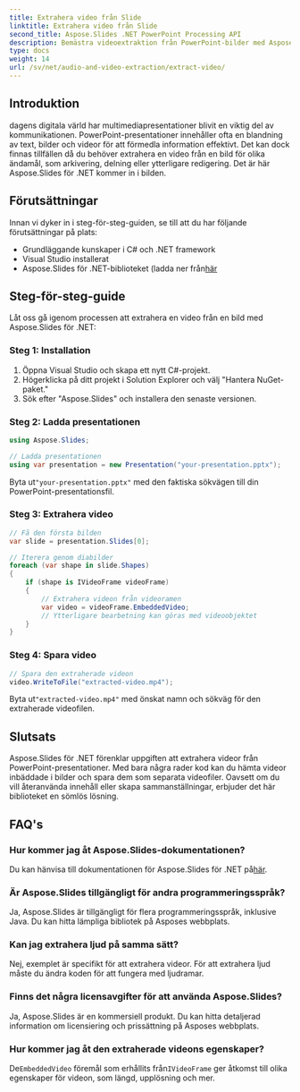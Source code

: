 ```yaml
---
title: Extrahera video från Slide
linktitle: Extrahera video från Slide
second_title: Aspose.Slides .NET PowerPoint Processing API
description: Bemästra videoextraktion från PowerPoint-bilder med Aspose.Slides för .NET. Följ vår guide med kodexempel.
type: docs
weight: 14
url: /sv/net/audio-and-video-extraction/extract-video/
---
```


## Introduktion

dagens digitala värld har multimediapresentationer blivit en viktig del av kommunikationen. PowerPoint-presentationer innehåller ofta en blandning av text, bilder och videor för att förmedla information effektivt. Det kan dock finnas tillfällen då du behöver extrahera en video från en bild för olika ändamål, som arkivering, delning eller ytterligare redigering. Det är här Aspose.Slides för .NET kommer in i bilden.

## Förutsättningar

Innan vi dyker in i steg-för-steg-guiden, se till att du har följande förutsättningar på plats:

- Grundläggande kunskaper i C# och .NET framework
- Visual Studio installerat
-  Aspose.Slides för .NET-biblioteket (ladda ner från[här](https://releases.aspose.com/slides/net)

## Steg-för-steg-guide

Låt oss gå igenom processen att extrahera en video från en bild med Aspose.Slides för .NET:

### Steg 1: Installation

1. Öppna Visual Studio och skapa ett nytt C#-projekt.
2. Högerklicka på ditt projekt i Solution Explorer och välj "Hantera NuGet-paket."
3. Sök efter "Aspose.Slides" och installera den senaste versionen.

### Steg 2: Ladda presentationen

```csharp
using Aspose.Slides;

// Ladda presentationen
using var presentation = new Presentation("your-presentation.pptx");
```

 Byta ut`"your-presentation.pptx"` med den faktiska sökvägen till din PowerPoint-presentationsfil.

### Steg 3: Extrahera video

```csharp
// Få den första bilden
var slide = presentation.Slides[0];

// Iterera genom diabilder
foreach (var shape in slide.Shapes)
{
    if (shape is IVideoFrame videoFrame)
    {
        // Extrahera videon från videoramen
        var video = videoFrame.EmbeddedVideo;
        // Ytterligare bearbetning kan göras med videoobjektet
    }
}
```

### Steg 4: Spara video

```csharp
// Spara den extraherade videon
video.WriteToFile("extracted-video.mp4");
```

 Byta ut`"extracted-video.mp4"` med önskat namn och sökväg för den extraherade videofilen.

## Slutsats

Aspose.Slides för .NET förenklar uppgiften att extrahera videor från PowerPoint-presentationer. Med bara några rader kod kan du hämta videor inbäddade i bilder och spara dem som separata videofiler. Oavsett om du vill återanvända innehåll eller skapa sammanställningar, erbjuder det här biblioteket en sömlös lösning.

## FAQ's

### Hur kommer jag åt Aspose.Slides-dokumentationen?

 Du kan hänvisa till dokumentationen för Aspose.Slides för .NET på[här](https://reference.aspose.com/slides/net/).

### Är Aspose.Slides tillgängligt för andra programmeringsspråk?

Ja, Aspose.Slides är tillgängligt för flera programmeringsspråk, inklusive Java. Du kan hitta lämpliga bibliotek på Asposes webbplats.

### Kan jag extrahera ljud på samma sätt?

Nej, exemplet är specifikt för att extrahera videor. För att extrahera ljud måste du ändra koden för att fungera med ljudramar.

### Finns det några licensavgifter för att använda Aspose.Slides?

Ja, Aspose.Slides är en kommersiell produkt. Du kan hitta detaljerad information om licensiering och prissättning på Asposes webbplats.

### Hur kommer jag åt den extraherade videons egenskaper?

 De`EmbeddedVideo` föremål som erhållits från`IVideoFrame` ger åtkomst till olika egenskaper för videon, som längd, upplösning och mer.